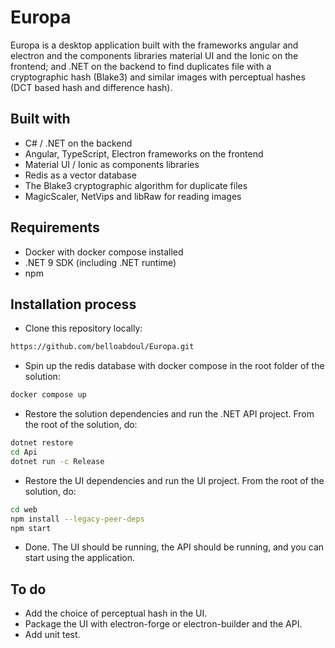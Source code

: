 # Europa

Europa is a desktop application built with the frameworks angular and electron and the components libraries material UI
and the Ionic on the frontend; and .NET on the backend to find duplicates file with a cryptographic hash (Blake3) and
similar images with perceptual hashes (DCT based hash and difference hash).

## Built with

- C# / .NET on the backend
- Angular, TypeScript, Electron frameworks on the frontend
- Material UI / Ionic as components libraries
- Redis as a vector database
- The Blake3 cryptographic algorithm for duplicate files
- MagicScaler, NetVips and libRaw for reading images

## Requirements

- Docker with docker compose installed
- .NET 9 SDK (including .NET runtime)
- npm

## Installation process

- Clone this repository locally:

```sh
https://github.com/belloabdoul/Europa.git
```

- Spin up the redis database with docker compose in the root folder of the solution:

```sh
docker compose up
```

- Restore the solution dependencies and run the .NET API project. From the root of the solution, do:

```sh
dotnet restore
cd Api
dotnet run -c Release
```

- Restore the UI dependencies and run the UI project. From the root of the solution, do:

```sh
cd web
npm install --legacy-peer-deps
npm start
```

- Done. The UI should be running, the API should be running, and you can start using the application.

## To do

- Add the choice of perceptual hash in the UI.
- Package the UI with electron-forge or electron-builder and the API.
- Add unit test.

[//]: # (## Bugs and feature requests)

[//]: # (Have a bug or a feature request? Please first read)

[//]: # (the [issue guidelines]&#40;https://github.com/harshbanthiya/Paint_Stable_Diffusion/blob/master/CONTRIBUTING.md&#41; and search)

[//]: # (for existing and closed issues. If your problem or idea is not addressed)

[//]: # (yet, [please open a new issue]&#40;https://github.com/harshbanthiya/Paint_Stable_Diffusion/issues/new&#41;.)